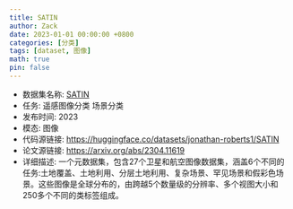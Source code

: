 ```yaml
---
title: SATIN
author: Zack
date: 2023-01-01 00:00:00 +0800
categories: [分类]
tags: [dataset, 图像]
math: true
pin: false
---
```

- 数据集名称: [SATIN](https://huggingface.co/datasets/jonathan-roberts1/SATIN)
- 任务: 遥感图像分类 场景分类
- 发布时间: 2023
- 模态: 图像
- 代码源链接: https://huggingface.co/datasets/jonathan-roberts1/SATIN
- 论文源链接: https://arxiv.org/abs/2304.11619
- 详细描述: 一个元数据集，包含27个卫星和航空图像数据集，涵盖6个不同的任务:土地覆盖、土地利用、分层土地利用、复杂场景、罕见场景和假彩色场景。这些图像是全球分布的，由跨越5个数量级的分辨率、多个视图大小和250多个不同的类标签组成。
